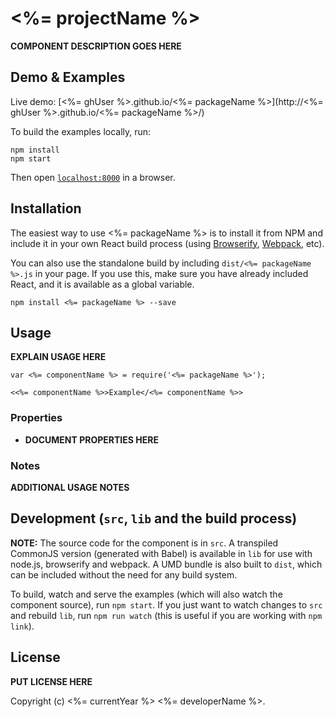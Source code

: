 # <%= projectName %>

__COMPONENT DESCRIPTION GOES HERE__


## Demo & Examples

Live demo: [<%= ghUser %>.github.io/<%= packageName %>](http://<%= ghUser %>.github.io/<%= packageName %>/)

To build the examples locally, run:

```
npm install
npm start
```

Then open [`localhost:8000`](http://localhost:8000) in a browser.


## Installation

The easiest way to use <%= packageName %> is to install it from NPM and include it in your own React build process (using [Browserify](http://browserify.org), [Webpack](http://webpack.github.io/), etc).

You can also use the standalone build by including `dist/<%= packageName %>.js` in your page. If you use this, make sure you have already included React, and it is available as a global variable.

```
npm install <%= packageName %> --save
```


## Usage

__EXPLAIN USAGE HERE__

```
var <%= componentName %> = require('<%= packageName %>');

<<%= componentName %>>Example</<%= componentName %>>
```

### Properties

* __DOCUMENT PROPERTIES HERE__

### Notes

__ADDITIONAL USAGE NOTES__


## Development (`src`, `lib` and the build process)

**NOTE:** The source code for the component is in `src`. A transpiled CommonJS version (generated with Babel) is available in `lib` for use with node.js, browserify and webpack. A UMD bundle is also built to `dist`, which can be included without the need for any build system.

To build, watch and serve the examples (which will also watch the component source), run `npm start`. If you just want to watch changes to `src` and rebuild `lib`, run `npm run watch` (this is useful if you are working with `npm link`).

## License

__PUT LICENSE HERE__

Copyright (c) <%= currentYear %> <%= developerName %>.
